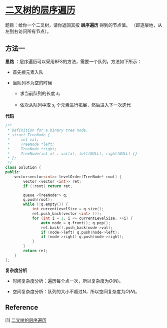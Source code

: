 # [二叉树的层序遍历](https://leetcode-cn.com/problems/binary-tree-level-order-traversal/)

题目：给你一个二叉树，请你返回其按 **层序遍历** 得到的节点值。 （即逐层地，从左到右访问所有节点）。



## 方法一

**思路** ：层序遍历可以采用BFS的方法，需要一个队列，方法如下所示：

- 首先根元素入队

- 当队列不为空的时候

  - 求当前队列的长度 $s_i$

  - 依次从队列中取 $s_i$ 个元素进行拓展，然后进入下一次迭代


**代码**

```C++
/**
 * Definition for a binary tree node.
 * struct TreeNode {
 *     int val;
 *     TreeNode *left;
 *     TreeNode *right;
 *     TreeNode(int x) : val(x), left(NULL), right(NULL) {}
 * };
 */
class Solution {
public:
    vector<vector<int>> levelOrder(TreeNode* root) {
        vector <vector <int>> ret;
        if (!root) return ret;

        queue <TreeNode*> q;
        q.push(root);
        while (!q.empty()) {
            int currentLevelSize = q.size();
            ret.push_back(vector <int> ());
            for (int i = 1; i <= currentLevelSize; ++i) {
                auto node = q.front(); q.pop();
                ret.back().push_back(node->val);
                if (node->left) q.push(node->left);
                if (node->right) q.push(node->right);
            }
        }
        return ret;
    }
};

```



**复杂度分析**

* 时间复杂度分析：遍历每个点一次，所以复杂度为$O(N)$。

* 空间复杂度分析：队列的大小不超过N，所以空间复杂度为$O(N)$。

  

## Reference

[1] [二叉树的层序遍历](https://leetcode-cn.com/problems/binary-tree-level-order-traversal/solution/er-cha-shu-de-ceng-xu-bian-li-by-leetcode-solution/)



